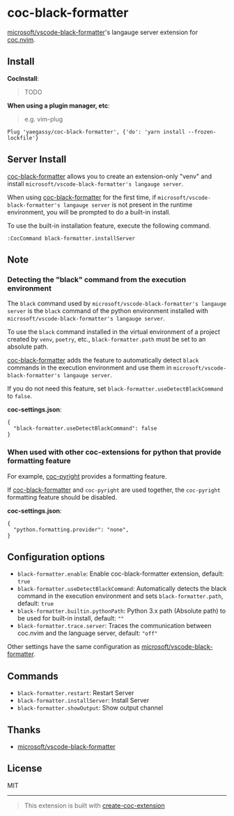 # coc-black-formatter

[microsoft/vscode-black-formatter](https://github.com/microsoft/vscode-black-formatter)'s langauge server extension for [coc.nvim](https://github.com/neoclide/coc.nvim).

## Install

**CocInstall**:

> TODO

**When using a plugin manager, etc**:

> e.g. vim-plug

```vim
Plug 'yaegassy/coc-black-formatter', {'do': 'yarn install --frozen-lockfile'}
```

## Server Install

[coc-black-formatter](https://github.com/yaegassy/coc-black-formatter/) allows you to create an extension-only "venv" and install `microsoft/vscode-black-formatter's langauge server`.

When using [coc-black-formatter](https://github.com/yaegassy/coc-black-formatter/) for the first time, if `microsoft/vscode-black-formatter's langauge server` is not present in the runtime environment, you will be prompted to do a built-in install.

To use the built-in installation feature, execute the following command.

```vim
:CocCommand black-formatter.installServer
```

## Note

### Detecting the "black" command from the execution environment

The `black` command used by `microsoft/vscode-black-formatter's langauge server` is the `black` command of the python environment installed with `microsoft/vscode-black-formatter's langauge server`.

To use the `black` command installed in the virtual environment of a project created by `venv`, `poetry`, etc., `black-formatter.path` must be set to an absolute path.

[coc-black-formatter](https://github.com/yaegassy/coc-black-formatter/) adds the feature to automatically detect `black` commands in the execution environment and use them in `microsoft/vscode-black-formatter's langauge server`.

If you do not need this feature, set `black-formatter.useDetectBlackCommand` to `false`.

**coc-settings.json**:

```jsonc
{
  "black-formatter.useDetectBlackCommand": false
}
```

### When used with other coc-extensions for python that provide formatting feature

For example, [coc-pyright](https://github.com/fannheyward/coc-pyright) provides a formatting feature.

If [coc-black-formatter](https://github.com/yaegassy/coc-black-formatter) and `coc-pyright` are used together, the `coc-pyright` formatting feature should be disabled.

**coc-settings.json**:

```jsonc
{
  "python.formatting.provider": "none",
}
```

## Configuration options

- `black-formatter.enable`: Enable coc-black-formatter extension, default: `true`
- `black-formatter.useDetectBlackCommand`: Automatically detects the black command in the execution environment and sets `black-formatter.path`, default: `true`
- `black-formatter.builtin.pythonPath`: Python 3.x path (Absolute path) to be used for built-in install, default: `""`
- `black-formatter.trace.server`: Traces the communication between coc.nvim and the language server, default: `"off"`

Other settings have the same configuration as [microsoft/vscode-black-formatter](https://github.com/microsoft/vscode-black-formatter).

## Commands

- `black-formatter.restart`: Restart Server
- `black-formatter.installServer`: Install Server
- `black-formatter.showOutput`: Show output channel

## Thanks

- [microsoft/vscode-black-formatter](https://github.com/microsoft/vscode-black-formatter)

## License

MIT

---

> This extension is built with [create-coc-extension](https://github.com/fannheyward/create-coc-extension)
